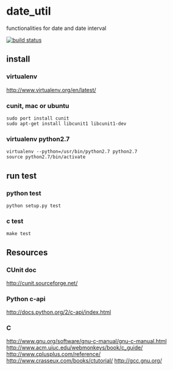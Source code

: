 date_util
=========

functionalities for date and date interval


[![build status](https://secure.travis-ci.org/vanng822/date_util.png)](http://travis-ci.org/vanng822/date_util)


## install
### virtualenv
http://www.virtualenv.org/en/latest/
	
### cunit, mac or ubuntu
	sudo port install cunit
	sudo apt-get install libcunit1 libcunit1-dev


### virtualenv python2.7
	virtualenv --python=/usr/bin/python2.7 python2.7
	source python2.7/bin/activate

## run test
### python test
	python setup.py test

### c test
	make test

## Resources
### CUnit doc
http://cunit.sourceforge.net/

### Python c-api
http://docs.python.org/2/c-api/index.html

### C
http://www.gnu.org/software/gnu-c-manual/gnu-c-manual.html
http://www.acm.uiuc.edu/webmonkeys/book/c_guide/
http://www.cplusplus.com/reference/
http://www.crasseux.com/books/ctutorial/
http://gcc.gnu.org/
